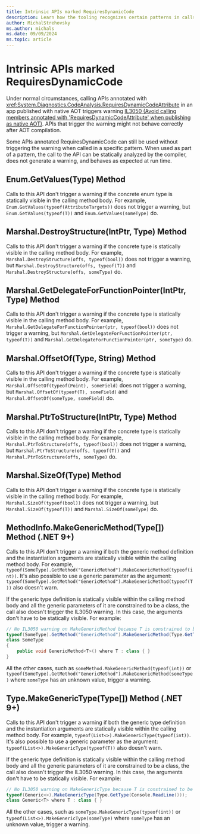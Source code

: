 ```yaml
---
title: Intrinsic APIs marked RequiresDynamicCode
description: Learn how the tooling recognizes certain patterns in calls to APIs annotated with RequiresDynamicCode.
author: MichalStrehovsky
ms.author: michals
ms.date: 09/09/2024
ms.topic: article
---
```


# Intrinsic APIs marked RequiresDynamicCode

Under normal circumstances, calling APIs annotated with <xref:System.Diagnostics.CodeAnalysis.RequiresDynamicCodeAttribute> in an app published with native AOT triggers warning [IL3050 (Avoid calling members annotated with 'RequiresDynamicCodeAttribute' when publishing as native AOT)](warnings/il3050.md). APIs that trigger the warning might not behave correctly after AOT compilation.

Some APIs annotated RequiresDynamicCode can still be used without triggering the warning when called in a specific pattern. When used as part of a pattern, the call to the API can be statically analyzed by the compiler, does not generate a warning, and behaves as expected at run time.

## Enum.GetValues(Type) Method

Calls to this API don't trigger a warning if the concrete enum type is statically visible in the calling method body. For example, `Enum.GetValues(typeof(AttributeTargets))` does not trigger a warning, but `Enum.GetValues(typeof(T))` and `Enum.GetValues(someType)` do.

## Marshal.DestroyStructure(IntPtr, Type) Method

Calls to this API don't trigger a warning if the concrete type is statically visible in the calling method body. For example, `Marshal.DestroyStructure(offs, typeof(bool))` does not trigger a warning, but `Marshal.DestroyStructure(offs, typeof(T))` and `Marshal.DestroyStructure(offs, someType)` do.

## Marshal.GetDelegateForFunctionPointer(IntPtr, Type) Method

Calls to this API don't trigger a warning if the concrete type is statically visible in the calling method body. For example, `Marshal.GetDelegateForFunctionPointer(ptr, typeof(bool))` does not trigger a warning, but `Marshal.GetDelegateForFunctionPointer(ptr, typeof(T))` and `Marshal.GetDelegateForFunctionPointer(ptr, someType)` do.

## Marshal.OffsetOf(Type, String) Method

Calls to this API don't trigger a warning if the concrete type is statically visible in the calling method body. For example, `Marshal.OffsetOf(typeof(Point), someField)` does not trigger a warning, but `Marshal.OffsetOf(typeof(T), someField)` and `Marshal.OffsetOf(someType, someField)` do.

## Marshal.PtrToStructure(IntPtr, Type) Method

Calls to this API don't trigger a warning if the concrete type is statically visible in the calling method body. For example, `Marshal.PtrToStructure(offs, typeof(bool))` does not trigger a warning, but `Marshal.PtrToStructure(offs, typeof(T))` and `Marshal.PtrToStructure(offs, someType)` do.

## Marshal.SizeOf(Type) Method

Calls to this API don't trigger a warning if the concrete type is statically visible in the calling method body. For example, `Marshal.SizeOf(typeof(bool))` does not trigger a warning, but `Marshal.SizeOf(typeof(T))` and `Marshal.SizeOf(someType)` do.

## MethodInfo.MakeGenericMethod(Type[]) Method (.NET 9+)

Calls to this API don't trigger a warning if both the generic method definition and the instantiation arguments are statically visible within the calling method body. For example, `typeof(SomeType).GetMethod("GenericMethod").MakeGenericMethod(typeof(int))`. It's also possible to use a generic parameter as the argument: `typeof(SomeType).GetMethod("GenericMethod").MakeGenericMethod(typeof(T))` also doesn't warn.

If the generic type definition is statically visible within the calling method body and all the generic parameters of it are constrained to be a class, the call also doesn't trigger the IL3050 warning. In this case, the arguments don't have to be statically visible. For example:

```csharp
// No IL3050 warning on MakeGenericMethod because T is constrained to be class
typeof(SomeType).GetMethod("GenericMethod").MakeGenericMethod(Type.GetType(Console.ReadLine()));
class SomeType
{
    public void GenericMethod<T>() where T : class { }
}
```

All the other cases, such as `someMethod.MakeGenericMethod(typeof(int))` or `typeof(SomeType).GetMethod("GenericMethod").MakeGenericMethod(someType)` where `someType` has an unknown value, trigger a warning.

## Type.MakeGenericType(Type[]) Method (.NET 9+)

Calls to this API don't trigger a warning if both the generic type definition and the instantiation arguments are statically visible within the calling method body. For example, `typeof(List<>).MakeGenericType(typeof(int))`. It's also possible to use a generic parameter as the argument: `typeof(List<>).MakeGenericType(typeof(T))` also doesn't warn.

If the generic type definition is statically visible within the calling method body and all the generic parameters of it are constrained to be a class, the call also doesn't trigger the IL3050 warning. In this case, the arguments don't have to be statically visible. For example:

```csharp
// No IL3050 warning on MakeGenericType because T is constrained to be class
typeof(Generic<>).MakeGenericType(Type.GetType(Console.ReadLine()));
class Generic<T> where T : class { }
```

All the other cases, such as `someType.MakeGenericType(typeof(int))` or `typeof(List<>).MakeGenericType(someType)` where `someType` has an unknown value, trigger a warning.

